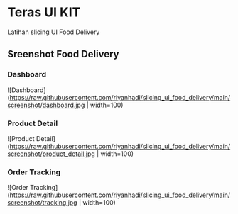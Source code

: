 # Teras UI KIT
Latihan slicing UI Food Delivery

## Sreenshot Food Delivery
### Dashboard
![Dashboard](https://raw.githubusercontent.com/riyanhadi/slicing_ui_food_delivery/main/screenshot/dashboard.jpg | width=100)

### Product Detail
![Product Detail](https://raw.githubusercontent.com/riyanhadi/slicing_ui_food_delivery/main/screenshot/product_detail.jpg | width=100)

### Order Tracking
![Order Tracking](https://raw.githubusercontent.com/riyanhadi/slicing_ui_food_delivery/main/screenshot/tracking.jpg | width=100)

